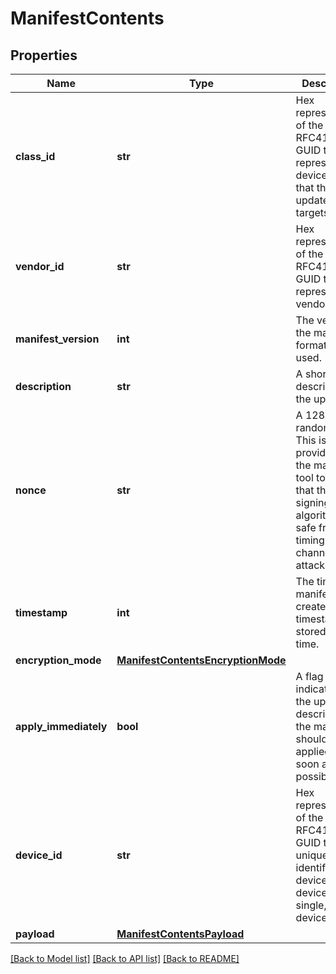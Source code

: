 # ManifestContents

## Properties
Name | Type | Description | Notes
------------ | ------------- | ------------- | -------------
**class_id** | **str** | Hex representation of the 128-bit RFC4122 GUID that represents the device class that the update targets. | [optional] 
**vendor_id** | **str** | Hex representation of the 128-bit RFC4122 GUID that represents the vendor. | [optional] 
**manifest_version** | **int** | The version of the manifest format being used. | [optional] 
**description** | **str** | A short description of the update. | [optional] 
**nonce** | **str** | A 128-bit random field. This is provided by the manifest tool to ensure that the signing algorithm is safe from timing side-channel attacks. | [optional] 
**timestamp** | **int** | The time the manifest was created. The timestamp is stored as Unix time. | [optional] 
**encryption_mode** | [**ManifestContentsEncryptionMode**](ManifestContentsEncryptionMode.md) |  | [optional] 
**apply_immediately** | **bool** | A flag that indicates that the update described by the manifest should be applied as soon as possible. | [optional] 
**device_id** | **str** | Hex representation of the 128-bit RFC4122 GUID that uniquely identifies the device. Each device has a single, unique device ID. | [optional] 
**payload** | [**ManifestContentsPayload**](ManifestContentsPayload.md) |  | [optional] 

[[Back to Model list]](../README.md#documentation-for-models) [[Back to API list]](../README.md#documentation-for-api-endpoints) [[Back to README]](../README.md)


